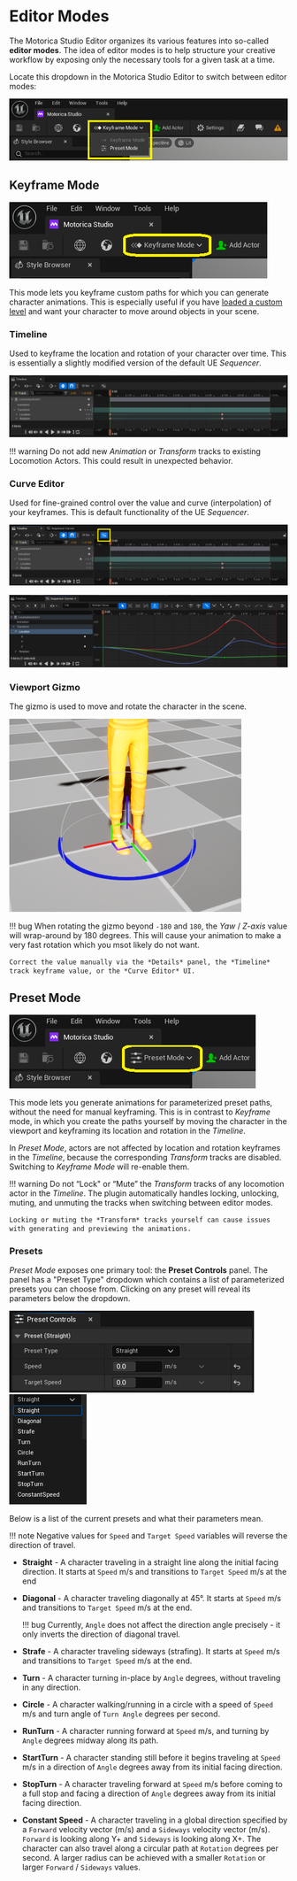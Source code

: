 # Editor Modes
The Motorica Studio Editor organizes its various features into so-called **editor modes**. The idea of editor modes is to help structure your creative workflow by exposing only the necessary tools for a given task at a time.

Locate this dropdown in the Motorica Studio Editor to switch between editor modes:

![](../assets/images/ms-editor-toolbar-editor-mode-dropdown.png)

## Keyframe Mode
![](../assets/images/ms-editor-toolbar-editor-mode-keyframe.png)

This mode lets you keyframe custom paths for which you can generate character animations. This is especially useful if you have [loaded a custom level](ui-motorica-studio-editor.md#level-switchers) and want your character to move around objects in your scene.

### **Timeline**

Used to keyframe the location and rotation of your character over time. This is essentially a slightly modified version of the default UE *Sequencer*.

![](../assets/images/ms-editor-timeline.png)

!!! warning
    Do not add new *Animation* or *Transform* tracks to existing Locomotion Actors. This could result in unexpected behavior.

### **Curve Editor**

Used for fine-grained control over the value and curve (interpolation) of your keyframes. This is default functionality of the UE *Sequencer*.

![](../assets/images/ms-editor-timeline-curve-editor-button.png)

![](../assets/images/ms-editor-curve-editor.png)

### **Viewport Gizmo**

The gizmo is used to move and rotate the character in the scene.

![](../assets/images/ms-editor-viewport-gizmo.png)

!!! bug
    When rotating the gizmo beyond `-180` and `180`, the *Yaw* / *Z-axis* value will wrap-around by 180 degrees. This will cause your animation to make a very fast rotation which you msot likely do not want.
    
    Correct the value manually via the *Details* panel, the *Timeline* track keyframe value, or the *Curve Editor* UI.

## Preset Mode
![](../assets/images/ms-editor-toolbar-editor-mode-preset.png)

This mode lets you generate animations for parameterized preset paths, without the need for manual keyframing. This is in contrast to *Keyframe* mode, in which you create the paths yourself by moving the character in the viewport and keyframing its location and rotation in the *Timeline*.

In *Preset Mode*, actors are not affected by location and rotation keyframes in the *Timeline*, because the corresponding *Transform* tracks are disabled. Switching to *Keyframe Mode* will re-enable them.

!!! warning
    Do not “Lock" or “Mute” the *Transform* tracks of any locomotion actor in the *Timeline*. The plugin automatically handles locking, unlocking, muting, and unmuting the tracks when switching between editor modes.
    
    Locking or muting the *Transform* tracks yourself can cause issues with generating and previewing the animations.

### Presets
*Preset Mode* exposes one primary tool: the **Preset Controls** panel. The panel has a "Preset Type" dropdown which contains a list of parameterized presets you can choose from. Clicking on any preset will reveal its parameters below the dropdown.

![](../assets/images/ms-editor-preset-controls-panel.png)
![](../assets/images/ms-editor-preset-controls-preset-dropdown.png)

Below is a list of the current presets and what their parameters mean.

!!! note
    Negative values for `Speed` and `Target Speed` variables will reverse the direction of travel.

- **Straight** - A character traveling in a straight line along the initial facing direction. It starts at `Speed` m/s and transitions to `Target Speed` m/s at the end
- **Diagonal** - A character traveling diagonally at 45°. It starts at `Speed` m/s and transitions to `Target Speed` m/s at the end.

    !!! bug
        Currently, `Angle` does not affect the direction angle precisely - it only inverts the direction of diagonal travel.

- **Strafe** - A character traveling sideways (strafing). It starts at `Speed` m/s and transitions to `Target Speed` m/s at the end.
- **Turn** - A character turning in-place by `Angle` degrees, without traveling in any direction.
- **Circle** - A character walking/running in a circle with a speed of `Speed` m/s and turn angle of `Turn Angle` degrees per second.
- **RunTurn** - A character running forward at `Speed` m/s, and turning by `Angle` degrees midway along its path.
- **StartTurn** - A character standing still before it begins traveling at `Speed` m/s in a direction of `Angle` degrees away from its initial facing direction.
- **StopTurn** - A character traveling forward at `Speed` m/s before coming to a full stop and facing a direction of `Angle` degrees away from its initial facing direction.
- **Constant Speed** - A character traveling in a global direction specified by a `Forward` velocity vector (m/s) and a `Sideways` velocity vector (m/s). `Forward` is looking along Y+ and `Sideways` is looking along X+. The character can also travel along a circular path at `Rotation` degrees per second. A larger radius can be achieved with a smaller `Rotation` or larger `Forward` / `Sideways` values.
